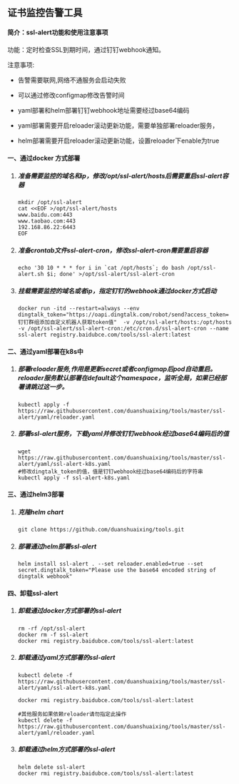 ## **证书监控告警工具**

#### 简介：ssl-alert功能和使用注意事项

功能：定时检查SSL到期时间，通过钉钉webhook通知。

注意事项:

- 告警需要联网,网络不通服务会启动失败

- 可以通过修改configmap修改告警时间

- yaml部署和helm部署钉钉webhook地址需要经过base64编码

- yaml部署需要开启reloader滚动更新功能，需要单独部署reloader服务，

- helm部署需要开启reloader滚动更新功能，设置reloader下enable为true

  

#### 一、通过docker 方式部署

1. ##### 准备需要监控的域名和ip，修改/opt/ssl-alert/hosts后需要重启ssl-alert容器

   ```
   mkdir /opt/ssl-alert
   cat <<EOF >/opt/ssl-alert/hosts
   www.baidu.com:443
   www.taobao.com:443
   192.168.86.22:6443
   EOF
   ```
   

   
2. ##### 准备crontab文件ssl-alert-cron，修改ssl-alert-cron需要重启容器

   ```
   echo '30 10 * * * for i in `cat /opt/hosts`; do bash /opt/ssl-alert.sh $i; done' >/opt/ssl-alert/ssl-alert-cron
   ```

3. ##### 挂载需要监控的域名或者ip，指定钉钉的webhook通过docker方式启动

   ```
   docker run -itd --restart=always --env dingtalk_token="https://oapi.dingtalk.com/robot/send?access_token=钉钉群组添加自定义机器人获取token值"  -v /opt/ssl-alert/hosts:/opt/hosts -v /opt/ssl-alert/ssl-alert-cron:/etc/cron.d/ssl-alert-cron --name ssl-alert registry.baidubce.com/tools/ssl-alert:latest
   ```

#### 二、通过yaml部署在k8s中

1. ##### 部署reloader服务,作用是更新secret或者configmap后pod自动重启。reloader服务默认部署在default这个namespace，监听全局，如果已经部署请跳过这一步。

   ```
   kubectl apply -f https://raw.githubusercontent.com/duanshuaixing/tools/master/ssl-alert/yaml/reloader.yaml 
   ```

2. ##### 部署ssl-alert服务，下载yaml并修改钉钉webhook经过base64编码后的值

   ```
   wget https://raw.githubusercontent.com/duanshuaixing/tools/master/ssl-alert/yaml/ssl-alert-k8s.yaml
   #修改dingtalk_token的值，值是钉钉webhook经过base64编码后的字符串
   kubectl apply -f ssl-alert-k8s.yaml
   ```

#### 三、通过helm3部署

1. ##### 克隆helm chart

   ```
   git clone https://github.com/duanshuaixing/tools.git
   ```

2. ##### 部署通过helm部署ssl-alert

   ```
   helm install ssl-alert . --set reloader.enabled=true --set secret.dingtalk_token="Please use the base64 encoded string of dingtalk webhook"
   ```

#### 四、卸载ssl-alert

1. ##### 卸载通过docker方式部署的ssl-alert

   ```
   rm -rf /opt/ssl-alert
   docker rm -f ssl-alert
   docker rmi registry.baidubce.com/tools/ssl-alert:latest
   ```

2. ##### 卸载通过yaml方式部署的ssl-alert

   ```
   kubectl delete -f https://raw.githubusercontent.com/duanshuaixing/tools/master/ssl-alert/yaml/ssl-alert-k8s.yaml
   
   docker rmi registry.baidubce.com/tools/ssl-alert:latest
   
   #其他服务如果依赖reloader请勿指定此操作
   kubectl delete -f https://raw.githubusercontent.com/duanshuaixing/tools/master/ssl-alert/yaml/reloader.yaml
   ```

3. ##### 卸载通过helm方式部署的ssl-alert

   ```
   helm delete ssl-alert
   docker rmi registry.baidubce.com/tools/ssl-alert:latest
   ```
